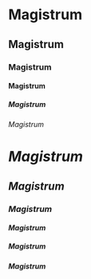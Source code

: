 # Magistrum
## Magistrum
### Magistrum
#### Magistrum
##### Magistrum
###### Magistrum
# ***Magistrum***
## ***Magistrum***
### ***Magistrum***
#### ***Magistrum***
##### ***Magistrum***
###### ***Magistrum***
